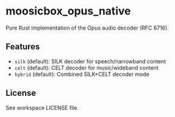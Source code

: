 # moosicbox_opus_native

Pure Rust implementation of the Opus audio decoder (RFC 6716).

## Features

- `silk` (default): SILK decoder for speech/narrowband content
- `celt` (default): CELT decoder for music/wideband content
- `hybrid` (default): Combined SILK+CELT decoder mode

## License

See workspace LICENSE file.
